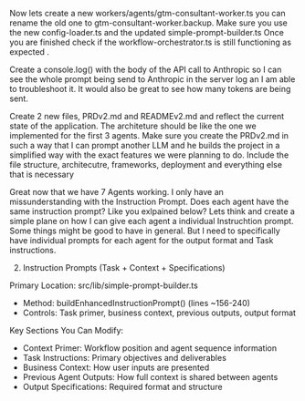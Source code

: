 Now lets create a new workers/agents/gtm-consultant-worker.ts you can rename the old one to gtm-consultant-worker.backup. Make sure you use the new config-loader.ts and the updated simple-prompt-builder.ts
Once you are finished check if the workflow-orchestrator.ts is still functioning as expected .

Create a console.log() with the body of the API call to Anthropic so I can see the whole prompt being send to Anthropic in the server log an I am able to troubleshoot it. It would also be great to see how many tokens are being sent.

Create 2 new files, PRDv2.md and READMEv2.md and reflect the current state of the application. The architeture should be like the one we implemented for the first 3 agents. Make sure you create the PRDv2.md in such a way that I can prompt another LLM and he builds the project in a simplified way with the exact features we were planning to do. Include the file structure, architecutre, frameworks, deployment and everything else that is necessary

Great now that we have 7 Agents working. I only have an missunderstanding with the Instruction Prompt. Does each agent have the same instruction prompt?
Like you exlpained below? Lets think and create a simple plane on how I can give each agent a individual Instruchtion prompt. Some things might be good to have in general. But I need to specifically have individual prompts for each agent for the output format and Task instructions.

2. Instruction Prompts (Task + Context + Specifications)

Primary Location: src/lib/simple-prompt-builder.ts

- Method: buildEnhancedInstructionPrompt() (lines ~156-240)
- Controls: Task primer, business context, previous outputs, output format

Key Sections You Can Modify:

- Context Primer: Workflow position and agent sequence information
- Task Instructions: Primary objectives and deliverables
- Business Context: How user inputs are presented
- Previous Agent Outputs: How full context is shared between agents
- Output Specifications: Required format and structure
